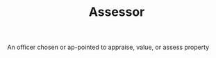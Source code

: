 ---
title: Assessor
letter: A
permalink: "/definitions/assessor.html"
body: An officer chosen or ap-pointed to appraise, value, or assess property
published_at: '2018-07-07'
source: Black's Law Dictionary
layout: post
---
